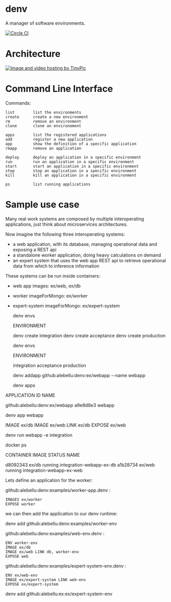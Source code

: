 denv
====

A manager of software environments.

[![Circle CI](https://circleci.com/gh/alebellu/denv.svg?style=svg)](https://circleci.com/gh/alebellu/denv)

# Architecture

<a href="http://tinypic.com?ref=35k8njp" target="_blank"><img src="http://i61.tinypic.com/35k8njp.jpg" border="0" alt="Image and video hosting by TinyPic"></a>


# Command Line Interface

Commands:

    list        list the environments
    create      create a new environment
    rm          remove an environment
    clone       clone an environement

    apps        list the registered applications
    add         register a new application
    app         show the definition of a specific application
    rmapp       remove an application

    deploy      deploy an application in a specific environment
    run         run an application in a specific environment
    start       start an application in a specific environment
    stop        stop an application in a specific environment
    kill        kill an application in a specific environment

    ps          list running applications

# Sample use case

Many real work systems are composed by multiple interoperating applications,
just think about microservices architectures.

Now imagine the following three interoperating systems:
- a web application, with its database, managing operational data and exposing a REST api
- a standalone worker application, doing heavy calculations on demand
- an expert system that uses the web app REST api to retrieve operational data from which to inference information

These systems can be run inside containers:
- web app images: ex/web, ex/db
- worker imageForMongo: ex/worker
- expert-system imageForMongo: ex/expert-system

  denv envs

  ENVIRONMENT

  denv create integration
  denv create acceptance
  denv create production

  denv envs

  ENVIRONMENT

  integration
  acceptance
  production

  denv addapp github:alebellu:denv:ex/webapp --name webapp

  denv apps

APPLICATION						ID			NAME

github:alebellu:denv:ex/webapp		a9e8d8e3	webapp

  denv app webapp

IMAGE ex/db
IMAGE ex/web LINK ex/db
EXPOSE ex/web

  denv run webapp -e integration

  docker ps

  CONTAINER   IMAGE     STATUS      NAME

  d8092343    ex/db     running     integration-webapp-ex-db
  a1b28734    ex/web    running     integration-webapp-ex-web







Lets define an application for the worker:

github:alebellu:denv:examples/worker-app.denv :

	IMAGES ex/worker
	EXPOSE worker

we can then add the application to our denv runtime:

denv add github:alebellu:denv:examples/worker-env

github:alebellu:denv:examples/web-env.denv :

	ENV worker-env
	IMAGE ex/db
	IMAGE ex/web LINK db, worker-env
	EXPOSE web

github:alebellu:denv:examples/expert-system-env.denv :

	ENV ex/web-env
	IMAGE ex/expert-system LINK web-env
	EXPOSE ex/expert-system

denv add github:alebellu:ex:ex/expert-system-env
